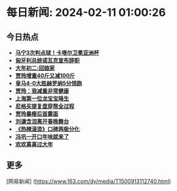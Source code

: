 
# 每日新闻: 2024-02-11 01:00:26
## 今日热点

- **[马宁3次判点球！卡塔尔卫冕亚洲杯](https://www.163.com/search?keyword=%E9%A9%AC%E5%AE%813%E6%AC%A1%E5%88%A4%E7%82%B9%E7%90%83%EF%BC%81%E5%8D%A1%E5%A1%94%E5%B0%94%E5%8D%AB%E5%86%95%E4%BA%9A%E6%B4%B2%E6%9D%AF)**
- **[匈牙利总统诺瓦克宣布辞职](https://www.163.com/search?keyword=%E5%8C%88%E7%89%99%E5%88%A9%E6%80%BB%E7%BB%9F%E8%AF%BA%E7%93%A6%E5%85%8B%E5%AE%A3%E5%B8%83%E8%BE%9E%E8%81%8C)**
- **[大年初二:回娘家](https://www.163.com/search?keyword=%E5%A4%A7%E5%B9%B4%E5%88%9D%E4%BA%8C+%E5%9B%9E%E5%A8%98%E5%AE%B6)**
- **[贾玲增重40斤又减100斤](https://www.163.com/search?keyword=%E8%B4%BE%E7%8E%B2%E5%A2%9E%E9%87%8D40%E6%96%A4%E5%8F%88%E5%87%8F100%E6%96%A4)**
- **[皇马4-0大胜赫罗纳5分领跑](https://www.163.com/search?keyword=%E7%9A%87%E9%A9%AC4-0%E5%A4%A7%E8%83%9C%E8%B5%AB%E7%BD%97%E7%BA%B35%E5%88%86%E9%A2%86%E8%B7%91)**
- **[贾玲：我减重非常健康](https://www.163.com/search?keyword=%E8%B4%BE%E7%8E%B2%EF%BC%9A%E6%88%91%E5%87%8F%E9%87%8D%E9%9D%9E%E5%B8%B8%E5%81%A5%E5%BA%B7)**
- **[上海第一位龙宝宝降生](https://www.163.com/search?keyword=%E4%B8%8A%E6%B5%B7%E7%AC%AC%E4%B8%80%E4%BD%8D%E9%BE%99%E5%AE%9D%E5%AE%9D%E9%99%8D%E7%94%9F)**
- **[尼格买提复盘穿帮全过程](https://www.163.com/search?keyword=%E5%B0%BC%E6%A0%BC%E4%B9%B0%E6%8F%90%E5%A4%8D%E7%9B%98%E7%A9%BF%E5%B8%AE%E5%85%A8%E8%BF%87%E7%A8%8B)**
- **[贾玲暴瘦后首露面](https://www.163.com/search?keyword=%E8%B4%BE%E7%8E%B2%E6%9A%B4%E7%98%A6%E5%90%8E%E9%A6%96%E9%9C%B2%E9%9D%A2)**
- **[刘谦含泪离开春晚舞台](https://www.163.com/search?keyword=%E5%88%98%E8%B0%A6%E5%90%AB%E6%B3%AA%E7%A6%BB%E5%BC%80%E6%98%A5%E6%99%9A%E8%88%9E%E5%8F%B0)**
- **[《热辣滚烫》口碑两极分化](https://www.163.com/search?keyword=%E3%80%8A%E7%83%AD%E8%BE%A3%E6%BB%9A%E7%83%AB%E3%80%8B%E5%8F%A3%E7%A2%91%E4%B8%A4%E6%9E%81%E5%88%86%E5%8C%96)**
- **[冯巩一开口年味就来了](https://www.163.com/search?keyword=%E5%86%AF%E5%B7%A9%E4%B8%80%E5%BC%80%E5%8F%A3%E5%B9%B4%E5%91%B3%E5%B0%B1%E6%9D%A5%E4%BA%86)**
- **[欢欢喜喜过大年](https://www.163.com/search?keyword=%E6%AC%A2%E6%AC%A2%E5%96%9C%E5%96%9C%E8%BF%87%E5%A4%A7%E5%B9%B4)**

## 更多
[网易新闻] (https://www.163.com/dy/media/T1500913112740.html)
